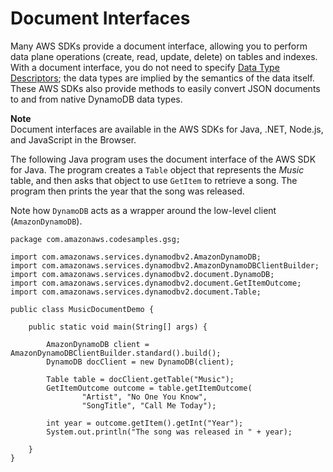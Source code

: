 # Document Interfaces<a name="Programming.SDKs.Interfaces.Document"></a>

Many AWS SDKs provide a document interface, allowing you to perform data plane operations \(create, read, update, delete\) on tables and indexes\. With a document interface, you do not need to specify [Data Type Descriptors](Programming.LowLevelAPI.md#Programming.LowLevelAPI.DataTypeDescriptors); the data types are implied by the semantics of the data itself\. These AWS SDKs also provide methods to easily convert JSON documents to and from native DynamoDB data types\.

**Note**  
Document interfaces are available in the AWS SDKs for Java, \.NET, Node\.js, and JavaScript in the Browser\.

The following Java program uses the document interface of the AWS SDK for Java\. The program creates a `Table` object that represents the *Music* table, and then asks that object to use `GetItem` to retrieve a song\. The program then prints the year that the song was released\.

Note how `DynamoDB` acts as a wrapper around the low\-level client \(`AmazonDynamoDB`\)\.

```
package com.amazonaws.codesamples.gsg;

import com.amazonaws.services.dynamodbv2.AmazonDynamoDB;
import com.amazonaws.services.dynamodbv2.AmazonDynamoDBClientBuilder;
import com.amazonaws.services.dynamodbv2.document.DynamoDB;
import com.amazonaws.services.dynamodbv2.document.GetItemOutcome;
import com.amazonaws.services.dynamodbv2.document.Table;

public class MusicDocumentDemo {

    public static void main(String[] args) {

        AmazonDynamoDB client = AmazonDynamoDBClientBuilder.standard().build();
        DynamoDB docClient = new DynamoDB(client);
        
        Table table = docClient.getTable("Music");
        GetItemOutcome outcome = table.getItemOutcome(
                "Artist", "No One You Know", 
                "SongTitle", "Call Me Today");

        int year = outcome.getItem().getInt("Year");
        System.out.println("The song was released in " + year);
       
    }
}
```
